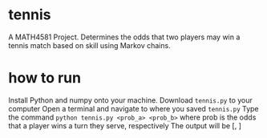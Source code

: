# tennis
A MATH4581 Project. Determines the odds that two players may win a tennis match based on skill using Markov chains.

# how to run
Install Python and numpy onto your machine.
Download `tennis.py` to your computer
Open a terminal and navigate to where you saved `tennis.py`
Type the command `python tennis.py <prob_a> <prob_b>` where prob is the odds that a player wins a turn they serve, respectively
The output will be [<probability A wins>, <probability B wins>]

